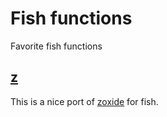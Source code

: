 # Fish functions

Favorite fish functions

## [z](jethrokuan/z)

This is a nice port of [zoxide](https://github.com/ajeetdsouza/zoxide) for fish.


